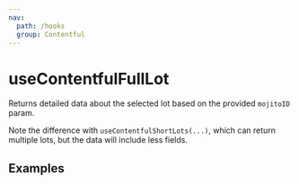```yaml
---
nav:
  path: /hooks
  group: Contentful
---
```


# useContentfulFullLot

Returns detailed data about the selected lot based on the provided `mojitoID` param. 

Note the difference with `useContentfulShortLots(...)`, which can return multiple lots, but the data will include less fields.

## Examples

<code src="./demo/demo1.tsx" />
